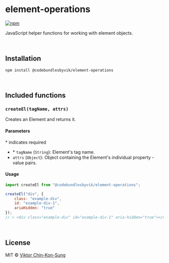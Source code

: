 # element-operations
[![npm](https://img.shields.io/npm/v/@codebundlesbyvik/element-operations)](https://www.npmjs.com/package/@codebundlesbyvik/element-operations)

JavaScript helper functions for working with element objects.

<br>

## Installation

`npm install @codebundlesbyvik/element-operations`

<br>

## Included functions

### `createEl(tagName, attrs)`

Creates an Element and returns it.

#### Parameters

\* indicates required

 - \* `tagName` (`String`): Element's tag name.
 - `attrs` (`Object`): Object containing the Element's individual property - value pairs.

#### Usage

```javascript
import createEl from "@codebundlesbyvik/element-operations";

createEl("div", {
    class: "example-div",
    id: "example-div-1",
    ariaHidden: "true"
});
// > <div class="example-div" id="example-div-1" aria-hidden="true"></div>
```

<br>

## License

MIT © [Viktor Chin-Kon-Sung](https://github.com/vikputthiscodeongit)
